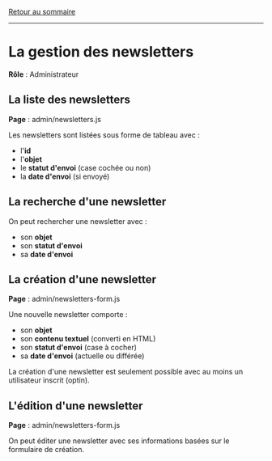 [Retour au sommaire](README.md)

***

# La gestion des newsletters

**Rôle** : Administrateur

## La liste des newsletters

**Page** : admin/newsletters.js

Les newsletters sont listées sous forme de tableau avec :

- l'**id**
- l'**objet**
- le **statut d'envoi** (case cochée ou non)
- la **date d'envoi** (si envoyé)

## La recherche d'une newsletter

On peut rechercher une newsletter avec :

- son **objet**
- son **statut d'envoi**
- sa **date d'envoi**

## La création d'une newsletter

**Page** : admin/newsletters-form.js

Une nouvelle newsletter comporte :

- son **objet**
- son **contenu textuel** (converti en HTML)
- son **statut d'envoi** (case à cocher)
- sa **date d'envoi** (actuelle ou différée)

La création d'une newsletter est seulement possible avec au moins un utilisateur inscrit (optin).

## L'édition d'une newsletter

**Page** : admin/newsletters-form.js

On peut éditer une newsletter avec ses informations basées sur le formulaire de création.